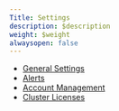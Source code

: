 ```yaml
---
Title: Settings
description: $description
weight: $weight
alwaysopen: false
---
```

-   [General
    Settings](https://redislabs.com/redis-enterprise-documentation/administering/cluster-operations/settings/general/)
-   [Alerts](/redis-enterprise-documentation/administering/cluster-operations/settings/alerts/)
-   [Account
    Management](https://redislabs.com/redis-enterprise-documentation/administering/cluster-operations/settings/account-management/)
-   [Cluster
    Licenses](/redis-enterprise-documentation/administering/cluster-operations/settings/license-keys/)
